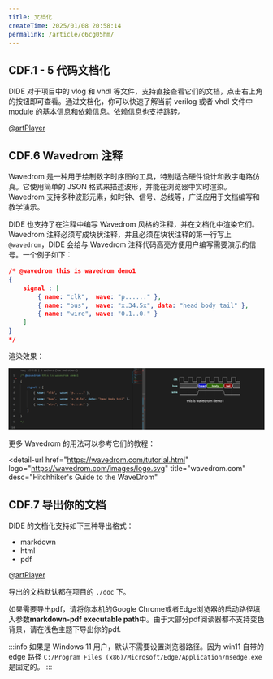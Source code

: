 ```yaml
---
title: 文档化
createTime: 2025/01/08 20:58:14
permalink: /article/c6cg05hm/
---
```


## CDF.1 - 5 代码文档化

DIDE 对于项目中的 vlog 和 vhdl 等文件，支持直接查看它们的文档，点击右上角的按钮即可查看。通过文档化，你可以快速了解当前 verilog 或者 vhdl 文件中 module 的基本信息和依赖信息。依赖信息也支持跳转。

@[artPlayer](/videos/code2doc.mp4)

## CDF.6 Wavedrom 注释

Wavedrom 是一种用于绘制数字时序图的工具，特别适合硬件设计和数字电路仿真。它使用简单的 JSON 格式来描述波形，并能在浏览器中实时渲染。Wavedrom 支持多种波形元素，如时钟、信号、总线等，广泛应用于文档编写和教学演示。

DIDE 也支持了在注释中编写 Wavedrom 风格的注释，并在文档化中渲染它们。Wavedrom 注释必须写成块状注释，并且必须在块状注释的第一行写上 `@wavedrom`，DIDE 会给与 Wavedrom 注释代码高亮方便用户编写需要演示的信号。一个例子如下：

```json
/* @wavedrom this is wavedrom demo1
{
    signal : [
        { name: "clk",  wave: "p......" },
        { name: "bus",  wave: "x.34.5x", data: "head body tail" },
        { name: "wire", wave: "0.1..0." }
    ]
}
*/
```

渲染效果：

![](./images/wavedrom.png)

更多 Wavedrom 的用法可以参考它们的教程：

<detail-url
    href="https://wavedrom.com/tutorial.html"
    logo="https://wavedrom.com/images/logo.svg"
    title="wavedrom.com"
    desc="Hitchhiker's Guide to the WaveDrom"
></detail-url>


## CDF.7 导出你的文档

DIDE 的文档化支持如下三种导出格式：

- markdown
- html
- pdf

@[artPlayer](/videos/exportpdf.mp4)

导出的文档默认都在项目的 `./doc` 下。

如果需要导出pdf，请将你本机的Google Chrome或者Edge浏览器的启动路径填入参数**markdown-pdf executable path**中。由于大部分pdf阅读器都不支持变色背景，请在浅色主题下导出你的pdf.

:::info
如果是 Windows 11 用户，默认不需要设置浏览器路径。因为 win11 自带的 edge 路径 `C:/Program Files (x86)/Microsoft/Edge/Application/msedge.exe` 是固定的。
:::

